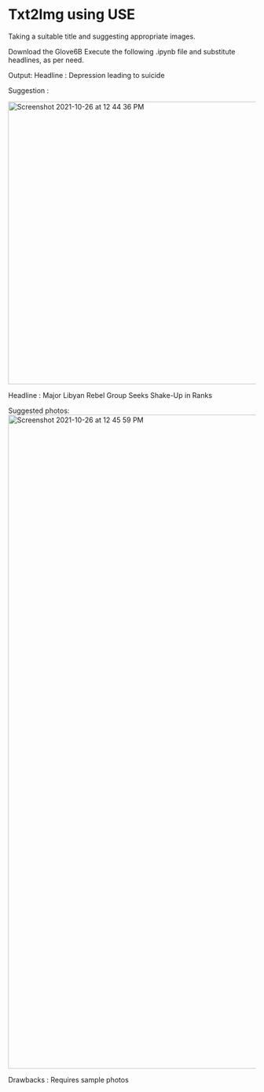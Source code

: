 # Txt2Img using USE
Taking a suitable title and suggesting appropriate images.

Download the Glove6B 
Execute the following .ipynb file and substitute headlines, as per need. 


Output: 
Headline : Depression leading to suicide


Suggestion : 


<img width="574" alt="Screenshot 2021-10-26 at 12 44 36 PM" src="https://user-images.githubusercontent.com/92970332/138826990-8b11c877-80ac-4b07-bdbe-4c6597e5cad8.png">


Headline : Major Libyan Rebel Group Seeks Shake-Up in Ranks


Suggested photos: 
<img width="1328" alt="Screenshot 2021-10-26 at 12 45 59 PM" src="https://user-images.githubusercontent.com/92970332/138827210-b3907778-cc10-49b4-a4eb-c7f9b9666729.png">

Drawbacks : 
Requires sample photos
